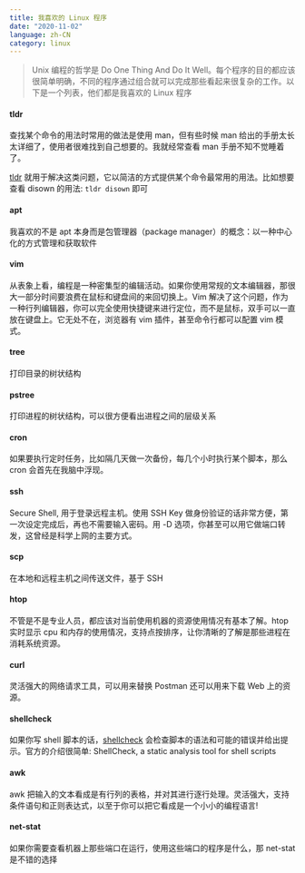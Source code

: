```yaml
---
title: 我喜欢的 Linux 程序
date: "2020-11-02"
language: zh-CN
category: linux
---
```


> Unix 编程的哲学是 Do One Thing And Do It Well。每个程序的目的都应该很简单明确，不同的程序通过组合就可以完成那些看起来很复杂的工作。以下是一个列表，他们都是我喜欢的 Linux 程序

#### tldr

查找某个命令的用法时常用的做法是使用 man，但有些时候 man 给出的手册太长太详细了，使用者很难找到自己想要的。我就经常查看 man 手册不知不觉睡着了。

[tldr](https://github.com/tldr-pages/tldr) 就用于解决这类问题，它以简洁的方式提供某个命令最常用的用法。比如想要查看 disown 的用法: `tldr disown` 即可

#### apt

我喜欢的不是 apt 本身而是包管理器（package manager）的概念：以一种中心化的方式管理和获取软件

#### vim

从表象上看，编程是一种密集型的编辑活动。如果你使用常规的文本编辑器，那很大一部分时间要浪费在鼠标和键盘间的来回切换上。Vim 解决了这个问题，作为一种行列编辑器，你可以完全使用快捷键来进行定位，而不是鼠标，双手可以一直放在键盘上。它无处不在，浏览器有 vim 插件，甚至命令行都可以配置 vim 模式。

#### tree

打印目录的树状结构

#### pstree

打印进程的树状结构，可以很方便看出进程之间的层级关系

#### cron

如果要执行定时任务，比如隔几天做一次备份，每几个小时执行某个脚本，那么 cron 会首先在我脑中浮现。

#### ssh

Secure Shell, 用于登录远程主机。使用 SSH Key 做身份验证的话非常方便，第一次设定完成后，再也不需要输入密码。用 -D 选项，你甚至可以用它做端口转发，这曾经是科学上网的主要方式。

#### scp

在本地和远程主机之间传送文件，基于 SSH

#### htop

不管是不是专业人员，都应该对当前使用机器的资源使用情况有基本了解。htop 实时显示 cpu 和内存的使用情况，支持点按排序，让你清晰的了解是那些进程在消耗系统资源。

#### curl

灵活强大的网络请求工具，可以用来替换 Postman 还可以用来下载 Web 上的资源。

#### shellcheck

如果你写 shell 脚本的话，[shellcheck](https://github.com/koalaman/shellcheck) 会检查脚本的语法和可能的错误并给出提示。官方的介绍很简单: ShellCheck, a static analysis tool for shell scripts

#### awk

awk 把输入的文本看成是有行列的表格，并对其进行逐行处理。灵活强大，支持条件语句和正则表达式，以至于你可以把它看成是一个小小的编程语言!

#### net-stat

如果你需要查看机器上那些端口在运行，使用这些端口的程序是什么，那 net-stat 是不错的选择
